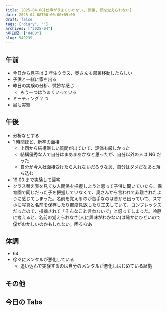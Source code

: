 ```yaml
---
title: 2025-04-08[仕事がうまくいかない, 面接, 顔を覚えられない]
date: 2025-04-08T00:00:00+09:00
draft: false
tags: ["diary", ""]
archives: ["2025-04"]
n年日記: ["0408"]
slug: 549239
---
```


## 午前

- 今日から息子は 2 年生クラス、奥さんも部署移動したらしい
- 子供と一緒に家を出る
- 昨日の実験の分析、微妙な感じ
  - もう一つはうまくいっている
- ミーティング 2 つ
- 昼も実験

## 午後

- 分析などする
- 1 時間ほど、新卒の面接
  - 上司から結構厳しい質問が出ていて、評価も厳しかった
  - 結構優秀な人で自分はまあまあかなと思ったが、自分以外の人は NG だった
  - 自分が今入社面接受けたら入れないだろうなあ、自分はダメだなあと落ち込む
- 19:00 まで実験して帰宅
- クラス替え表を見て友人関係を把握しようと思って子供に聞いていたら、保育園で同じだった子を把握していなくて、奥さんから言われて非難されたように感じてしまった。名前を覚えるのが苦手なのは昔から困っていて、スマホに写真と名前を保存したり都度見返したり工夫していて、コンプレックスだったので、指摘されて「そんなこと言わないで」と怒ってしまった。冷静に考えると、名前の覚えられなさ(人に興味がわかない)は確かにひどいので僕がおかしいのかもしれない。困るなあ

## 体調

- 64
- 徐々にメンタルが悪化している
  - 追い込んで実験するのは自分のメンタルが悪化しはじめている証拠

## その他

## 今日の Tabs
